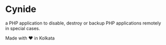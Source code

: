 # Cynide
a PHP application to disable, destroy or backup PHP applications remotely in special cases.

Made with :heart: in Kolkata
